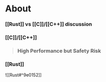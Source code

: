 # About 

### [[Rust]] vs [[C]]/[[C++]] discussion

### [[C]]/[[C++]] 
> ### High Performance but Safety Risk

### [[Rust]] 
![[Rust#^9e0152]] 
